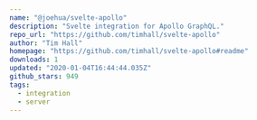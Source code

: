 ```yaml
---
name: "@joehua/svelte-apollo"
description: "Svelte integration for Apollo GraphQL."
repo_url: "https://github.com/timhall/svelte-apollo"
author: "Tim Hall"
homepage: "https://github.com/timhall/svelte-apollo#readme"
downloads: 1
updated: "2020-01-04T16:44:44.035Z"
github_stars: 949
tags: 
  - integration
  - server
---
```


